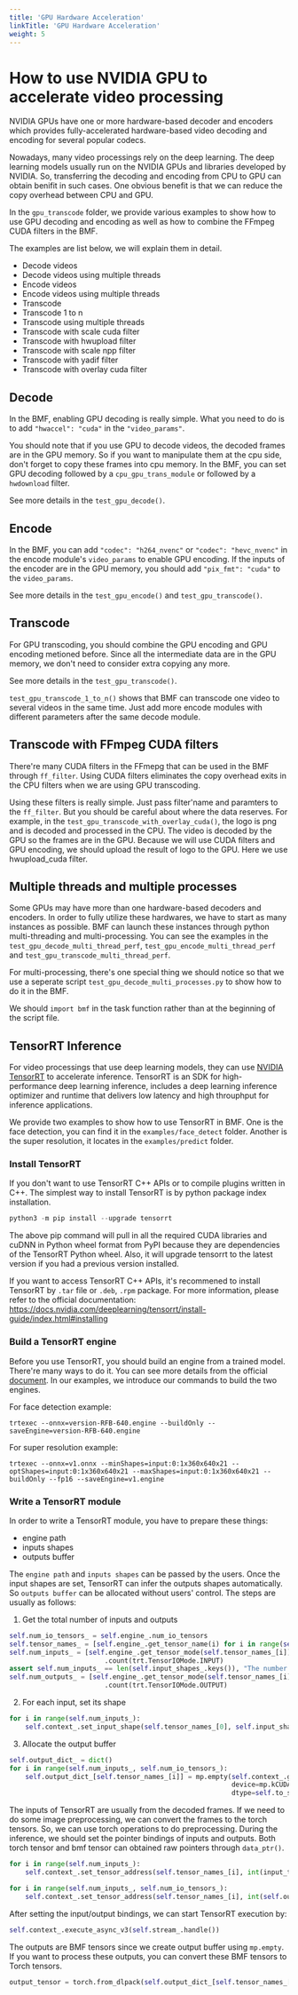 ```yaml
---
title: 'GPU Hardware Acceleration'
linkTitle: 'GPU Hardware Acceleration'
weight: 5
---
```

# How to use NVIDIA GPU to accelerate video processing

NVIDIA GPUs have one or more hardware-based decoder and encoders which provides fully-accelerated hardware-based video decoding and encoding for several popular codecs.

Nowadays, many video processings rely on the deep learning. The deep learning models usually run on the NVIDIA GPUs and libraries developed by NVIDIA. So, transferring the decoding and encoding from CPU to GPU can obtain benifit in such cases. One obvious benefit is that we can reduce the copy overhead between CPU and GPU.

In the `gpu_transcode` folder, we provide various examples to show how to use GPU decoding and encoding as well as how to combine the FFmpeg CUDA filters in the BMF.

The examples are list below, we will explain them in detail.

- Decode videos
- Decode videos using multiple threads
- Encode videos
- Encode videos using multiple threads
- Transcode
- Transcode 1 to n
- Transcode using multiple threads
- Transcode with scale cuda filter
- Transcode with hwupload filter
- Transcode with scale npp filter
- Transcode with yadif filter
- Transcode with overlay cuda filter

## Decode

In the BMF, enabling GPU decoding is really simple. What you need to do is to add `"hwaccel": "cuda"` in the `"video_params"`.

You should note that if you use GPU to decode videos, the decoded frames are in the GPU memory. So if you want to manipulate them at the cpu side, don't forget to copy these frames into cpu memory. In the BMF, you can set GPU decoding followed by a `cpu_gpu_trans_module` or followed by a `hwdownload` filter.

See more details in the `test_gpu_decode()`.

## Encode

In the BMF, you can add `"codec": "h264_nvenc"` or `"codec": "hevc_nvenc"` in the encode module's `video_params` to enable GPU encoding. If the inputs of the encoder are in the GPU memory, you should add `"pix_fmt": "cuda"` to the `video_params`.

See more details in the `test_gpu_encode()` and `test_gpu_transcode()`.

## Transcode

For GPU transcoding, you should combine the GPU encoding and GPU encoding metioned before. Since all the intermediate data are in the GPU memory, we don't need to consider extra copying any more.

See more details in the `test_gpu_transcode()`.

`test_gpu_transcode_1_to_n()` shows that BMF can transcode one video to several videos in the same time. Just add more encode modules with different parameters after the same decode module.

## Transcode with FFmpeg CUDA filters

There're many CUDA filters in the FFmepg that can be used in the BMF through `ff_filter`. Using CUDA filters eliminates the copy overhead exits in the CPU filters when we are using GPU transcoding.

Using these filters is really simple. Just pass filter'name and paramters to the `ff_filter`. But you should be careful about where the data reserves. For example, in the `test_gpu_transcode_with_overlay_cuda()`, the logo is png and is decoded and processed in the CPU. The video is decoded by the GPU so the frames are in the GPU. Because we will use CUDA filters and GPU encoding, we should upload the result of logo to the GPU. Here we use hwupload_cuda filter.

## Multiple threads and multiple processes

Some GPUs may have more than one hardware-based decoders and encoders. In order to fully utilize these hardwares, we have to start as many instances as possible. BMF can launch these instances through python multi-threading and multi-processing. You can see the examples in the `test_gpu_decode_multi_thread_perf`, `test_gpu_encode_multi_thread_perf` and `test_gpu_transcode_multi_thread_perf`.

For multi-processing, there's one special thing we should notice so that we use a seperate script `test_gpu_decode_multi_processes.py` to show how to do it in the BMF. 

We should `import bmf` in the task function rather than at the beginning of the script file. 

## TensorRT Inference

For video processings that use deep learning models, they can use [NVIDIA TensorRT](https://developer.nvidia.com/tensorrt) to accelerate inference. TensorRT is an SDK for high-performance deep learning inference, includes a deep learning inference optimizer and runtime that delivers low latency and high throuphput for inference applications.

We provide two examples to show how to use TensorRT in BMF. One is the face detection, you can find it in the `examples/face_detect` folder. Another is the super resolution, it locates in the `examples/predict` folder.

### Install TensorRT

If you don't want to use TensorRT C++ APIs or to compile plugins written in C++. The simplest way to install TensorRT is by python package index installation.

```python
python3 -m pip install --upgrade tensorrt
```

The above pip command will pull in all the required CUDA libraries and cuDNN in Python wheel format from PyPI because they are dependencies of the TensorRT Python wheel. Also, it will upgrade tensorrt to the latest version if you had a previous version installed.

If you want to access TensorRT C++ APIs, it's recommened to install TensorRT by `.tar` file or `.deb`, `.rpm` package. For more information, please refer to the official documentation: https://docs.nvidia.com/deeplearning/tensorrt/install-guide/index.html#installing


### Build a TensorRT engine

Before you use TensorRT, you should build an engine from a trained model. There're many ways to do it. You can see more details from the official [document](https://docs.nvidia.com/deeplearning/tensorrt/developer-guide/index.html). In our examples, we introduce our commands to build the two engines.

For face detection example:
```
trtexec --onnx=version-RFB-640.engine --buildOnly --saveEngine=version-RFB-640.engine
```

For super resolution example:
```
trtexec --onnx=v1.onnx --minShapes=input:0:1x360x640x21 --optShapes=input:0:1x360x640x21 --maxShapes=input:0:1x360x640x21 --buildOnly --fp16 --saveEngine=v1.engine
```

### Write a TensorRT module

In order to write a TensorRT module, you have to prepare these things:

- engine path
- inputs shapes
- outputs buffer

The `engine path` and `inputs shapes` can be passed by the users. Once the input shapes are set, TensorRT can infer the outputs shapes automatically. So `outputs buffer` can be allocated without users' control. The steps are usually as follows:

1. Get the total number of inputs and outputs

```python
self.num_io_tensors_ = self.engine_.num_io_tensors
self.tensor_names_ = [self.engine_.get_tensor_name(i) for i in range(self.num_io_tensors_)]
self.num_inputs_ = [self.engine_.get_tensor_mode(self.tensor_names_[i]) for i in range(self.num_io_tensors_)] \
                        .count(trt.TensorIOMode.INPUT)
assert self.num_inputs_ == len(self.input_shapes_.keys()), "The number of input_shapes doesn't match the number of model's inputs."
self.num_outputs_ = [self.engine_.get_tensor_mode(self.tensor_names_[i]) for i in range(self.num_io_tensors_)] \
                        .count(trt.TensorIOMode.OUTPUT)
```

2. For each input, set its shape
```python
for i in range(self.num_inputs_):
    self.context_.set_input_shape(self.tensor_names_[0], self.input_shapes_[self.tensor_names_[0]])
```

3. Allocate the output buffer
```python
self.output_dict_ = dict()
for i in range(self.num_inputs_, self.num_io_tensors_):
    self.output_dict_[self.tensor_names_[i]] = mp.empty(self.context_.get_tensor_shape(self.tensor_names_[i]),
                                                        device=mp.kCUDA,
                                                        dtype=self.to_scalar_types(self.engine_.get_tensor_dtype(self.tensor_names_[i])))
```

The inputs of TensorRT are usually from the decoded frames. If we need to do some image preprocessing, we can convert the frames to the torch tensors. So, we can use torch operations to do preprocessing. During the inference, we should set the pointer bindings of inputs and outputs. Both torch tensor and bmf tensor can obtained raw pointers through `data_ptr()`.

```python
for i in range(self.num_inputs_):
    self.context_.set_tensor_address(self.tensor_names_[i], int(input_tensor.data_ptr()))

for i in range(self.num_inputs_, self.num_io_tensors_):
    self.context_.set_tensor_address(self.tensor_names_[i], int(self.output_dict_[self.tensor_names_[i]].data_ptr()))
```

After setting the input/output bindings, we can start TensorRT execution by:
```python
self.context_.execute_async_v3(self.stream_.handle())
```

The outputs are BMF tensors since we create output buffer using `mp.empty`. If you want to process these outputs, you can convert these BMF tensors to Torch tensors.
```python
output_tensor = torch.from_dlpack(self.output_dict_[self.tensor_names_[-1]])
```
